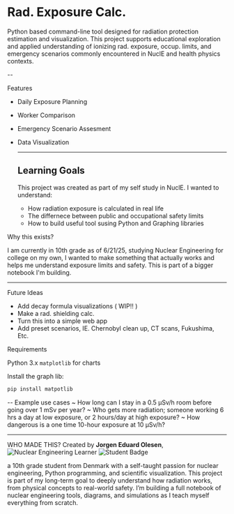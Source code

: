 # Rad. Exposure Calc.

Python based command-line tool designed for radiation protection estimation and visualization. 
This project supports educational exploration and applied understanding of ionizing rad. exposure, occup. limits, 
and emergency scenarios commonly encountered in NuclE and health physics contexts.

--

Features

- Daily Exposure Planning
- Worker Comparison
- Emergency Scenario Assesment
- Data Visualization

  ---

  ## Learning Goals

  This project was created as part of my self study in NuclE. I wanted to understand:
  - How radiation exposure is calculated in real life
  - The differnece between public and occupational safety limits
  - How to build useful tool susing Python and Graphing libraries

Why this exists?

I am currently in 10th grade as of 6/21/25, studying Nuclear Engineering for college on my own,
I wanted to make something that actually works and helps me understand exposure limits and safety.
This is part of a bigger notebook I'm building.

----

Future Ideas

- Add decay formula visualizations ( WIP!! )
- Make a rad. shielding calc.
- Turn this into a simple web app
- Add preset scenarios, IE. Chernobyl clean up, CT scans, Fukushima, Etc.

Requirements

Python 3.x
`matplotlib` for charts

Install the graph lib:

```bash
pip install matpotlib
```

-- Example use cases 
~ How long can I stay in a 0.5 μSv/h room before going over 1 mSv per year?
~ Who gets more radiation; someone working 6 hrs a day at low exposure, or 2 hours/day at high exposure?
~ How dangerous is a one time 10-hour exposure at 10 μSv/h?

----

WHO MADE THIS?
Created by **Jorgen Eduard Olesen**,  ![Nuclear Engineering Learner](https://img.shields.io/badge/Nuclear%20Engineering-Self--Taught-green?style=flat-square&logo=react) ![Student Badge](https://img.shields.io/badge/Student-10th%20Grade-blue?style=flat-square&logo=BookStack)

a 10th grade student from Denmark with a self-taught passion for nuclear engineering, Python programming,
and scientific visualization.
This project is part of my long-term goal to deeply understand how radiation works, from physical concepts to real-world safety. 
I’m building a full notebook of nuclear engineering tools, diagrams, and simulations as I teach myself everything from scratch.

